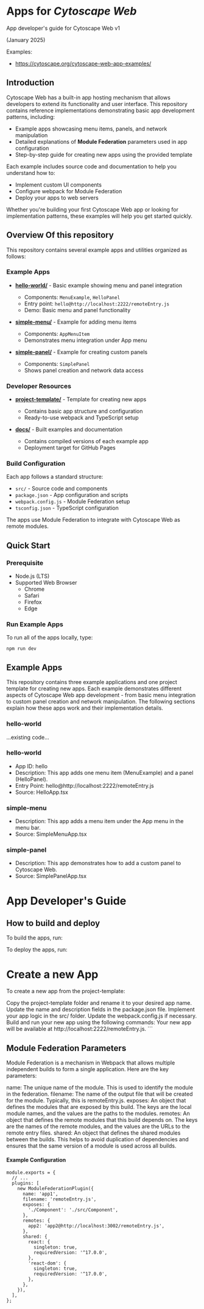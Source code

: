 # Apps for _Cytoscape Web_

App developer's guide for Cytoscape Web v1

(January 2025)

Examples:

- https://cytoscape.org/cytoscape-web-app-examples/

## Introduction

Cytoscape Web has a built-in app hosting mechanism that allows developers to extend its functionality and user interface. This repository contains reference implementations demonstrating basic app development patterns, including:

- Example apps showcasing menu items, panels, and network manipulation
- Detailed explanations of **Module Federation** parameters used in app configuration
- Step-by-step guide for creating new apps using the provided template

Each example includes source code and documentation to help you understand how to:

- Implement custom UI components
- Configure webpack for Module Federation
- Deploy your apps to web servers

Whether you're building your first Cytoscape Web app or looking for implementation patterns, these examples will help you get started quickly.

## Overview Of this repository

This repository contains several example apps and utilities organized as follows:

### Example Apps

- **[hello-world/](hello-world/)** - Basic example showing menu and panel integration

  - Components: `MenuExample`, `HelloPanel`
  - Entry point: `hello@http://localhost:2222/remoteEntry.js`
  - Demo: Basic menu and panel functionality

- **[simple-menu/](simple-menu/)** - Example for adding menu items

  - Components: `AppMenuItem`
  - Demonstrates menu integration under App menu

- **[simple-panel/](simple-panel/)** - Example for creating custom panels
  - Components: `SimplePanel`
  - Shows panel creation and network data access

### Developer Resources

- **[project-template/](project-template/)** - Template for creating new apps

  - Contains basic app structure and configuration
  - Ready-to-use webpack and TypeScript setup

- **[docs/](docs/)** - Built examples and documentation
  - Contains compiled versions of each example app
  - Deployment target for GitHub Pages

### Build Configuration

Each app follows a standard structure:

- `src/` - Source code and components
- `package.json` - App configuration and scripts
- `webpack.config.js` - Module Federation setup
- `tsconfig.json` - TypeScript configuration

The apps use Module Federation to integrate with Cytoscape Web as remote modules.

## Quick Start

### Prerequisite

- Node.js (LTS)
- Supported Web Browser
  - Chrome
  - Safari
  - Firefox
  - Edge

### Run Example Apps

To run all of the apps locally, type:

`npm run dev`

## Example Apps

This repository contains three example applications and one project template for creating new apps. Each example demonstrates different aspects of Cytoscape Web app development - from basic menu integration to custom panel creation and network manipulation. The following sections explain how these apps work and their implementation details.

### hello-world

...existing code...

### hello-world

- App ID: hello
- Description: This app adds one menu item (MenuExample) and a panel (HelloPanel).
- Entry Point: hello@http://localhost:2222/remoteEntry.js
- Source: HelloApp.tsx

### simple-menu

- Description: This app adds a menu item under the App menu in the menu bar.
- Source: SimpleMenuApp.tsx

### simple-panel

- Description: This app demonstrates how to add a custom panel to Cytoscape Web.
- Source: SimplePanelApp.tsx

# App Developer's Guide

## How to build and deploy

To build the apps, run:

To deploy the apps, run:

# Create a new App

To create a new app from the project-template:

Copy the project-template folder and rename it to your desired app name.
Update the name and description fields in the package.json file.
Implement your app logic in the src/ folder.
Update the webpack.config.js if necessary.
Build and run your new app using the following commands:
Your new app will be available at http://localhost:2222/remoteEntry.js. ```

## Module Federation Parameters

Module Federation is a mechanism in Webpack that allows multiple independent builds to form a single application. Here are the key parameters:

name: The unique name of the module. This is used to identify the module in the federation.
filename: The name of the output file that will be created for the module. Typically, this is remoteEntry.js.
exposes: An object that defines the modules that are exposed by this build. The keys are the local module names, and the values are the paths to the modules.
remotes: An object that defines the remote modules that this build depends on. The keys are the names of the remote modules, and the values are the URLs to the remote entry files.
shared: An object that defines the shared modules between the builds. This helps to avoid duplication of dependencies and ensures that the same version of a module is used across all builds.

#### Example Configuration

```
module.exports = {
  // ...
  plugins: [
    new ModuleFederationPlugin({
      name: 'app1',
      filename: 'remoteEntry.js',
      exposes: {
        './Component': './src/Component',
      },
      remotes: {
        app2: 'app2@http://localhost:3002/remoteEntry.js',
      },
      shared: {
        react: {
          singleton: true,
          requiredVersion: '^17.0.0',
        },
        'react-dom': {
          singleton: true,
          requiredVersion: '^17.0.0',
        },
      },
    }),
  ],
};
```
